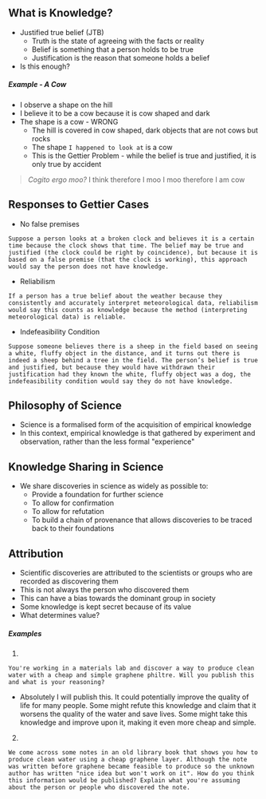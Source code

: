 ## What is Knowledge?
- Justified true belief (JTB)
	- Truth is the state of agreeing with the facts or reality
	- Belief is something that a person holds to be true
	- Justification is the reason that someone holds a belief
- Is this enough?

##### Example - A Cow
- I observe a shape on the hill
- I believe it to be a cow because it is cow shaped and dark
- The shape is a cow - WRONG
	- The hill is covered in cow shaped, dark objects that are not cows but rocks
	- The shape `I happened to look at` is a cow
	- This is the Gettier Problem - while the belief is true and justified, it is only true by accident

> *Cogito ergo moo?*
> I think therefore I moo
> I moo therefore I am cow

## Responses to Gettier Cases
- No false premises

```
Suppose a person looks at a broken clock and believes it is a certain time because the clock shows that time. The belief may be true and justified (the clock could be right by coincidence), but because it is based on a false premise (that the clock is working), this approach would say the person does not have knowledge.
```

- Reliabilism

```
If a person has a true belief about the weather because they consistently and accurately interpret meteorological data, reliabilism would say this counts as knowledge because the method (interpreting meteorological data) is reliable.
```

- Indefeasibility Condition

```
Suppose someone believes there is a sheep in the field based on seeing a white, fluffy object in the distance, and it turns out there is indeed a sheep behind a tree in the field. The person’s belief is true and justified, but because they would have withdrawn their justification had they known the white, fluffy object was a dog, the indefeasibility condition would say they do not have knowledge.
```

## Philosophy of Science
- Science is a formalised form of the acquisition of empirical knowledge
- In this context, empirical knowledge is that gathered by experiment and observation, rather than the less formal "experience"

## Knowledge Sharing in Science
- We share discoveries in science as widely as possible to:
	- Provide a foundation for further science
	- To allow for confirmation
	- To allow for refutation
	- To build a chain of provenance that allows discoveries to be traced back to their foundations

## Attribution
- Scientific discoveries are attributed to the scientists or groups who are recorded as discovering them
- This is not always the person who discovered them
- This can have a bias towards the dominant group in society
- Some knowledge is kept secret because of its value
- What determines value?

##### Examples

1. 
```
You're working in a materials lab and discover a way to produce clean water with a cheap and simple graphene philtre. Will you publish this and what is your reasoning?
```

- Absolutely I will publish this. It could potentially improve the quality of life for many people. Some might refute this knowledge and claim that it worsens the quality of the water and save lives. Some might take this knowledge and improve upon it, making it even more cheap and simple. 


2. 
```
We come across some notes in an old library book that shows you how to produce clean water using a cheap graphene layer. Although the note was written before graphene became feasible to produce so the unknown author has written "nice idea but won't work on it". How do you think this information would be published? Explain what you're assuming about the person or people who discovered the note.
```